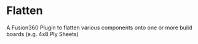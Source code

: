 # Flatten
A Fusion360 Plugin to flatten various components onto one or more build boards (e.g. 4x8 Ply Sheets)
